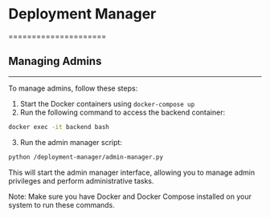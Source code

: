 # Deployment Manager
=====================

## Managing Admins
------------------

To manage admins, follow these steps:

1. Start the Docker containers using `docker-compose up`
2. Run the following command to access the backend container:
```bash
docker exec -it backend bash
```
3. Run the admin manager script:
```bash
python /deployment-manager/admin-manager.py
```
This will start the admin manager interface, allowing you to manage admin privileges and perform administrative tasks.

Note: Make sure you have Docker and Docker Compose installed on your system to run these commands.